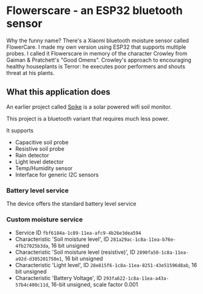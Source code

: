 # Flowerscare - an ESP32 bluetooth sensor

Why the funny name?   There's a Xiaomi bluetooth moisture sensor
called FlowerCare.  I made my own version using ESP32 that supports
multiple probes.  I called it Flowerscare in memory of the character
Crowley from Gaiman & Pratchett's "Good Omens".   Crowley's approach
to encouraging healthy houseplants is Terror: he executes poor
performers and shouts threat at his plants.

## What this application does

An earlier project called
[Spike](https://github.com/accelerando-consulting/spike) is a solar
powered wifi soil monitor.

This project is a bluetooth variant that requires much less power. 

It supports

* Capacitive soil probe
* Resistive soil probe
* Rain detector
* Light level detector
* Temp/Humidity sensor
* Interface for generic I2C sensors

### Battery level service

The device offers the standard battery level service

### Custom moisture service

* Service ID `fbf6184a-1c89-11ea-afc9-4b26e3dea594`
* Characteristic 'Soil moisture level', ID `281a29ac-1c8a-11ea-b76e-4fb27025b3da`, 16 bit unsigned
* Characteristic 'Soil moisture level (resistive)', ID
  `2890fa50-1c8a-11ea-a92d-d305201750e1`, 16 bit unsigned
* Characteristic 'Light level', ID
  `28e815f6-1c8a-11ea-8251-43e51596d8ab`, 16 bit unsigned
* Characteristic 'Battery Voltage', ID
  `293fa622-1c8a-11ea-a43a-57b4c400c11d`, 16-bit unsigned, scale factor 0.001



